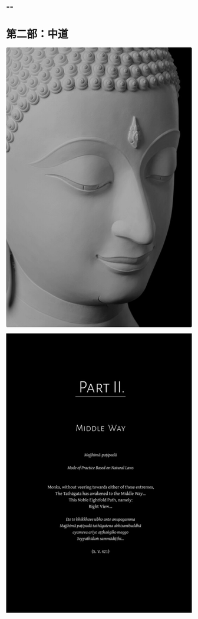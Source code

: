 --
--

# 第二部：中道

[![image](./includes/images/illustrations/part-2-buddha-trade.jpg)](https://buddhadhamma.github.io/includes/images/illustrations/part-2-buddha-trade.pdf)

[![image](./includes/images/opening-pages/middle-way-p1315.jpg)](https://buddhadhamma.github.io/includes/images/opening-pages/middle-way-p1315.pdf)
